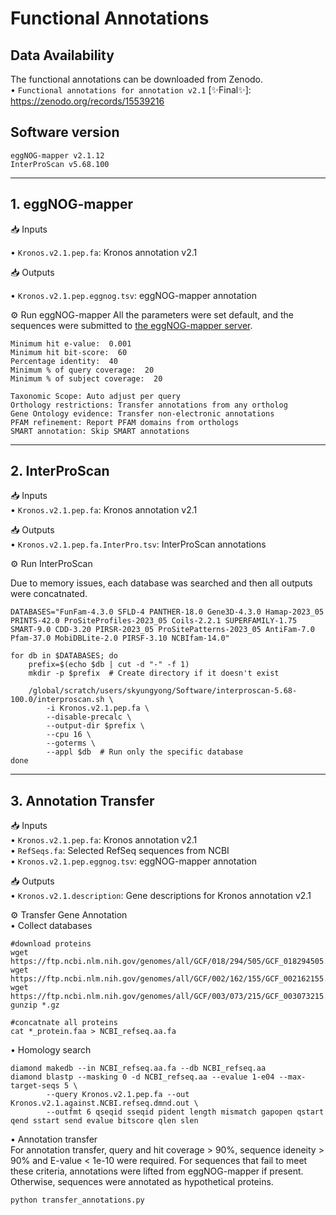 # Functional Annotations

## Data Availability
The functional annotations can be downloaded from Zenodo.   
• `Functional annotations for annotation v2.1` [✨Final✨]: https://zenodo.org/records/15539216  

## Software version
```
eggNOG-mapper v2.1.12
InterProScan v5.68.100
```

---


## 1. eggNOG-mapper

📥 Inputs  

• `Kronos.v2.1.pep.fa`: Kronos annotation v2.1   

📥 Outputs  

• `Kronos.v2.1.pep.eggnog.tsv`: eggNOG-mapper annotation  

⚙️ Run eggNOG-mapper
All the parameters were set default, and the sequences were submitted to [the eggNOG-mapper server](http://eggnog-mapper.embl.de/).
```
Minimum hit e-value:  0.001
Minimum hit bit-score:  60
Percentage identity:  40
Minimum % of query coverage:  20
Minimum % of subject coverage:  20

Taxonomic Scope: Auto adjust per query
Orthology restrictions: Transfer annotations from any ortholog
Gene Ontology evidence: Transfer non-electronic annotations
PFAM refinement: Report PFAM domains from orthologs
SMART annotation: Skip SMART annotations
```
---

## 2. InterProScan

📥 Inputs  
• `Kronos.v2.1.pep.fa`: Kronos annotation v2.1    

📥 Outputs    
• `Kronos.v2.1.pep.fa.InterPro.tsv`: InterProScan annotations    

⚙️ Run InterProScan

Due to memory issues, each database was searched and then all outputs were concatnated. 
```
DATABASES="FunFam-4.3.0 SFLD-4 PANTHER-18.0 Gene3D-4.3.0 Hamap-2023_05 PRINTS-42.0 ProSiteProfiles-2023_05 Coils-2.2.1 SUPERFAMILY-1.75 SMART-9.0 CDD-3.20 PIRSR-2023_05 ProSitePatterns-2023_05 AntiFam-7.0 Pfam-37.0 MobiDBLite-2.0 PIRSF-3.10 NCBIfam-14.0"

for db in $DATABASES; do
    prefix=$(echo $db | cut -d "-" -f 1)
    mkdir -p $prefix  # Create directory if it doesn't exist

    /global/scratch/users/skyungyong/Software/interproscan-5.68-100.0/interproscan.sh \
        -i Kronos.v2.1.pep.fa \
        --disable-precalc \
        --output-dir $prefix \
        --cpu 16 \
        --goterms \
        --appl $db  # Run only the specific database
done
```
---
## 3. Annotation Transfer

📥 Inputs  
• `Kronos.v2.1.pep.fa`: Kronos annotation v2.1    
• `RefSeqs.fa`: Selected RefSeq sequences from NCBI  
• `Kronos.v2.1.pep.eggnog.tsv`: eggNOG-mapper annotation  

📥 Outputs    
• `Kronos.v2.1.description`: Gene descriptions for Kronos annotation v2.1  

⚙️ Transfer Gene Annotation  
• Collect databases  
```
#download proteins
wget https://ftp.ncbi.nlm.nih.gov/genomes/all/GCF/018/294/505/GCF_018294505.1_IWGSC_CS_RefSeq_v2.1/GCF_018294505.1_IWGSC_CS_RefSeq_v2.1_protein.faa.gz
wget https://ftp.ncbi.nlm.nih.gov/genomes/all/GCF/002/162/155/GCF_002162155.2_WEW_v2.1/GCF_002162155.2_WEW_v2.1_protein.faa.gz
wget https://ftp.ncbi.nlm.nih.gov/genomes/all/GCF/003/073/215/GCF_003073215.2_Tu2.1/GCF_003073215.2_Tu2.1_protein.faa.gz
gunzip *.gz 

#concatnate all proteins
cat *_protein.faa > NCBI_refseq.aa.fa 
```

• Homology search  
```
diamond makedb --in NCBI_refseq.aa.fa --db NCBI_refseq.aa
diamond blastp --masking 0 -d NCBI_refseq.aa --evalue 1-e04 --max-target-seqs 5 \
        --query Kronos.v2.1.pep.fa --out Kronos.v2.1.against.NCBI.refseq.dmnd.out \
        --outfmt 6 qseqid sseqid pident length mismatch gapopen qstart qend sstart send evalue bitscore qlen slen 
```

• Annotation transfer  
For annotation transfer, query and hit coverage > 90%, sequence ideneity > 90% and E-value < 1e-10 were required. For sequences that fail to meet these criteria, annotations were lifted from eggNOG-mapper if present. Otherwise, sequences were annotated as hypothetical proteins.   
```
python transfer_annotations.py
```
